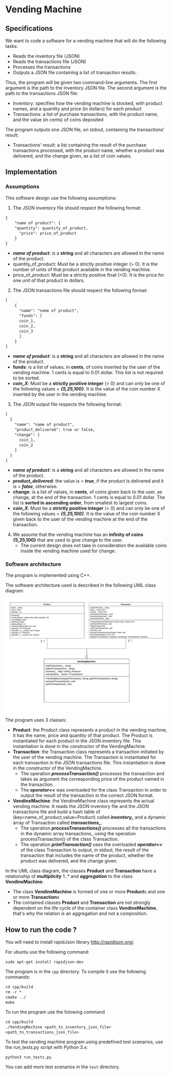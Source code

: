 # Vending Machine

## Specifications

We want to code a software for a vending machine that will do the following tasks:

- Reads the inventory file (JSON)
- Reads the transactions file (JSON)
- Processes the transactions
- Outputs a JSON file  containing a list of transaction results.

Thus, the program will be given two command-line arguments. The first argument is the
path to the inventory JSON file.  The second argument is the path to the transactions
JSON file:

- Inventory: specifies how the vending machine is stocked, with product names,
  and a quantity and price (in dollars) for each product
- Transactions: a list of purchase transactions, with the product name, and the
  value (in cents) of coins deposited

The program outputs one JSON file, on stdout, containing the transactions’ result:
* Transactions’ result: a list containing the result of the purchase transactions processed, with the product name, whether a product was delivered, and the change given, as a list of coin values.

## Implementation

### Assumptions

This software design use the following assumptions:

1. The JSON inventory file should respect the following format:
```
{
	"name of product": {
  	"quantity": quantity_of_product,
	  "price": price_of_product
	}
}
```
   - ***name of product***: is a **string** and all characters are allowed in the name of the product.
   - quantity_of_product: Must be a strictly positive integer (> 0). It is the number of units of that product available in the vending machine.
   - price_of_product: Must be a strictly positive float (>0). It is the price for one unit of that product in dollars.


2. The JSON transactions file should respect the following format:
```
[
    {
      "name": "name of product",
      "funds": [
      coin_1,
      coin_2,
      coin_3
      ]
    }
]
```
   - ***name of product***: is a **string** and all characters are allowed in the name of the product.
   - **funds**: is a list of values, in **cents**, of coins inserted by the user of the vending machine. 1 cents is equal to 0.01 dollar. This list is not required to be sorted.
   - ***coin_X***: Must be a **strictly positive integer** (> 0) and can only be one of the following values = ***{5,25,100}***. It is the value of the coin number X inserted by the user in the vending machine.


3. The JSON output file respects the following format:
```
[
  {
    "name": "name of product",
    "product_delivered": true or false,
    "change": [
      coin_1,
      coin_2
    ]
  }
]
```
   - ***name of product***: is a **string** and all characters are allowed in the name of the product.
   - ***product_delivered***: the value is = ***true***, if the product is delivered and it is = ***false***, otherwise.
   - **change**:  is a list of values, in **cents**, of coins given back to the user, as change, at the end of the transaction. 1 cents is equal to 0.01 dollar. The list is **sorted in ascending order**, from smallest to largest coins.
   - ***coin_X***: Must be a **strictly positive integer** (> 0) and can only be one of the following values = ***{5,25,100}***. It is the value of the coin number X given back to the user of the vending machine at the end of the transaction.


4. We assume that the vending machine has an **infinity of coins {5,25,100}** that are used to give change to the user.
   - The current design does not take in consideration the available coins inside the vending machine used for change.

### Software architecture
The program is implemented using C++.

The software architecture used is described in the following UML class diagram:

![UML CLASS DIAGRAM](uml.jpg)

The program uses 3 classes:
- **Product**: the Product class represents a product in the vending machine, it has the name, price and quantity of that product. The Product is instantiated for each product in the JSON inventory file. This instantiation is done in the constructor of the VendingMachine.  
- **Transaction**: the Transaction class represents a transaction initiated by the user of the vending machine. The Transaction is instantiated for each transaction in the JSON transactions file. This instantiation is done in the constructor of the VendingMachine.       
    - The operation ***processTransaction()*** processes the transaction and takes as argument the corresponding price of the product named in the transaction.   
    - The ***operator<<*** was overloaded for the class Transaction in order to output the result of the transaction in the correct JSON format.
- **VendineMachine**: the VendineMachine class represents the actual vending machine. It reads the JSON inventory file and the JSON transactions file and build a hash table of (key=name_of_product,value=Product) called ***inventory_*** and a dynamic array of Transaction called ***transactions_***.
   - The operation ***processTransactions()*** processes all the transactions in the dynamic array transactions_ using the operation processTransaction() of the class Transaction.
   - The operation ***printTransaction()*** uses the overloaded ***operator<<*** of the class Transaction to output, in stdout, the result of the transaction that includes the name of the product, whether the product was delivered, and the change given.

In the UML class diagram, the classes **Product** and **Transaction** have a relationship of ***multiplicity*** 1..\* and ***aggregation*** to the class **VendineMachine**.
- The class **VendineMachine** is formed of one or more **Product**s and one or more **Transaction**s
- The contained classes **Product** and **Transaction** are not strongly dependent on the life cycle of the container class **VendineMachine**, that's why the relation is an aggregation and not a composition.

## How to run the code ?

You will need to install rapidJson library http://rapidjson.org/.

For ubuntu use the following command:
```
sudo apt-get install rapidjson-dev
```
The program is in the `cpp` directory. To compile it use the following commands:
```
cd cpp/build
rm -r *
cmake ../
make
```

To run the program use the folowing command
```
cd cpp/build
./VendingMachine <path_to_inventory_json_file> <path_to_transactions_json_file>
```

To test the vending machine program using predefined test scenarios, use the run_tests.py script with Python 3.x:
```
python3 run_tests.py
```
You can add more test scenarios in the `test` directory.
